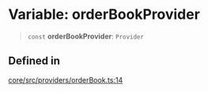 # Variable: orderBookProvider

> `const` **orderBookProvider**: `Provider`

## Defined in

[core/src/providers/orderBook.ts:14](https://github.com/ai16z/eliza/blob/d62ba1b3bd238d14ac669409dda20e8446e34da9/core/src/providers/orderBook.ts#L14)

